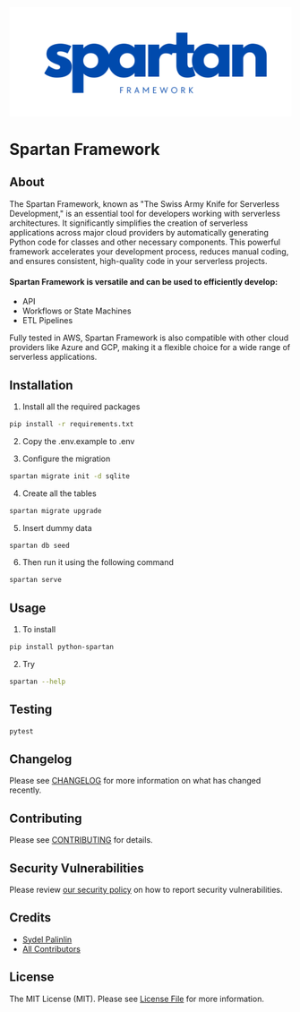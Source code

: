 <p align="center"><img src="./logo.png" alt="Social Card of Spartan"></p>

# Spartan Framework

## About
The Spartan Framework, known as "The Swiss Army Knife for Serverless Development," is an essential tool for developers working with serverless architectures. It significantly simplifies the creation of serverless applications across major cloud providers by automatically generating Python code for classes and other necessary components. This powerful framework accelerates your development process, reduces manual coding, and ensures consistent, high-quality code in your serverless projects.

#### Spartan Framework is versatile and can be used to efficiently develop:
- API
- Workflows or State Machines
- ETL Pipelines

Fully tested in AWS, Spartan Framework is also compatible with other cloud providers like Azure and GCP, making it a flexible choice for a wide range of serverless applications.


## Installation
1. Install all the required packages
```bash
pip install -r requirements.txt
```
2. Copy the .env.example to .env

3. Configure the migration
```bash
spartan migrate init -d sqlite
```

4. Create all the tables
```bash
spartan migrate upgrade
```

5. Insert dummy data
```bash
spartan db seed
```

6. Then run it using the following command
```bash
spartan serve
```

## Usage
1. To install
```bash
pip install python-spartan
```

2. Try
```bash
spartan --help
```

## Testing
```bash
pytest
```

## Changelog

Please see [CHANGELOG](CHANGELOG.md) for more information on what has changed recently.

## Contributing

Please see [CONTRIBUTING](CONTRIBUTING.md) for details.

## Security Vulnerabilities

Please review [our security policy](../../security/policy) on how to report security vulnerabilities.

## Credits

- [Sydel Palinlin](https://github.com/nerdmonkey)
- [All Contributors](../../contributors)

## License

The MIT License (MIT). Please see [License File](LICENSE) for more information.
